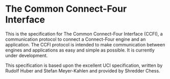 
The Common Connect-Four Interface
=================================

This is the specification for The Common Connect-Four Interface (CCFI),
a communication protocol to connect a Connect-Four engine and an application.
The CCFI protocol is intended to make communication between engines
and applications as easy and simple as possible. It is currently under development.

This specification is based upon the excellent UCI specification, written by
Rudolf Huber and Stefan Meyer-Kahlen and provided by Shredder Chess.
